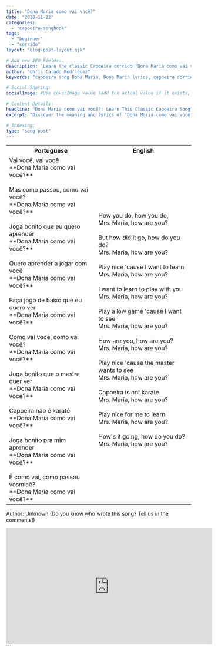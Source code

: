 ```yaml
---
title: "Dona Maria como vai você?"
date: "2020-11-22"
categories:
  - "capoeira-songbook"
tags:
  - "beginner"
  - "corrido"
layout: "blog-post-layout.njk"

# Add new SEO Fields:
description: "Learn the classic Capoeira corrido 'Dona Maria como vai você?'. Explore lyrics, translation, and history of this popular beginner's song."
author: "Chris Calado Rodriguez"
keywords: "capoeira song Dona Maria, Dona Maria lyrics, capoeira corrido beginner, capoeira song translation, easy capoeira song, capoeira music for training, history of Dona Maria song, capoeira songbook corrido"

# Social Sharing:
socialImage: #Use coverImage value (add the actual value if it exists, otherwise delete this line)

# Content Details:
headline: "Dona Maria como vai você?: Learn This Classic Capoeira Song"
excerpt: "Discover the meaning and lyrics of 'Dona Maria como vai você?', a fundamental capoeira song for beginners, and enhance your understanding of Capoeira music."

# Indexing:
type: "song-post"
---
```



<table class="capoeira-table">
    <tr class="header-row">
        <th>Portuguese</th>
        <th>English</th>
    </tr>
    <tr>
        <td>Vai você, vai você<br>**Dona Maria como vai você?**<br><br>Mas como passou, como vai você?<br>**Dona Maria como vai você?**<br><br>Joga bonito que eu quero aprender<br>**Dona Maria como vai você?**<br><br>Quero aprender a jogar com você<br>**Dona Maria como vai você?**<br><br>Faça jogo de baixo que eu quero ver<br>**Dona Maria como vai você?**<br><br>Como vai você, como vai você?<br>**Dona Maria como vai você?**<br><br>Joga bonito que o mestre quer ver<br>**Dona Maria como vai você?**<br><br>Capoeira não é karaté<br>**Dona Maria como vai você?**<br><br>Joga bonito pra mim aprender<br>**Dona Maria como vai você?**<br><br>Ê como vai, como passou vosmicê?<br>**Dona Maria como vai você?**</td>
        <td>How you do, how you do,<br>Mrs. Maria, how are you?<br><br>But how did it go, how do you do?<br>Mrs. Maria, how are you?<br><br>Play nice 'cause I want to learn<br>Mrs. Maria, how are you?<br><br>I want to learn to play with you<br>Mrs. Maria, how are you?<br><br>Play a low game 'cause I want to see<br>Mrs. Maria, how are you?<br><br>How are you, how are you?<br>Mrs. Maria, how are you?<br><br>Play nice 'cause the master wants to see<br>Mrs. Maria, how are you?<br><br>Capoeira is not karate<br>Mrs. Maria, how are you?<br><br>Play nice for me to learn<br>Mrs. Maria, how are you?<br><br>How's it going, how do you do?<br>Mrs. Maria, how are you?</td>
    </tr>
</table>
<figcaption>

Author: Unknown (Do you know who wrote this song? Tell us in the comments!)

</figcaption>

<iframe width="560" height="315" src="https://www.youtube.com/embed/_1rfdO7ZzQE" title="YouTube video player" frameborder="0" allow="accelerometer; autoplay; clipboard-write; encrypted-media; gyroscope; picture-in-picture" allowfullscreen></iframe>
```